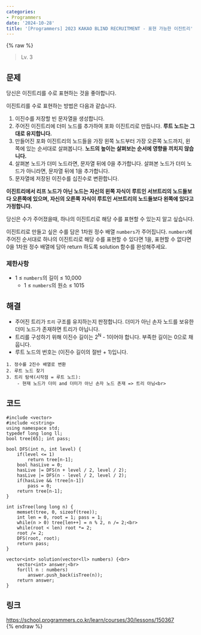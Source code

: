 ```yaml
---
categories:
- Programmers
date: '2024-10-28'
title: '[Programmers] 2023 KAKAO BLIND RECRUITMENT - 표현 가능한 이진트리'
---
```


{% raw %}
> Lv. 3<br>

## 문제
당신은 이진트리를 수로 표현하는 것을 좋아합니다.

이진트리를 수로 표현하는 방법은 다음과 같습니다.

1.  이진수를 저장할 빈 문자열을 생성합니다.
2.  주어진 이진트리에 더미 노드를 추가하여 포화 이진트리로 만듭니다.  **루트 노드는 그대로 유지합니다.**
3.  만들어진 포화 이진트리의 노드들을 가장 왼쪽 노드부터 가장 오른쪽 노드까지, 왼쪽에 있는 순서대로 살펴봅니다.  **노드의 높이는 살펴보는 순서에 영향을 끼치지 않습니다.**
4.  살펴본 노드가 더미 노드라면, 문자열 뒤에 0을 추가합니다. 살펴본 노드가 더미 노드가 아니라면, 문자열 뒤에 1을 추가합니다.
5.  문자열에 저장된 이진수를 십진수로 변환합니다.

**이진트리에서 리프 노드가 아닌 노드는 자신의 왼쪽 자식이 루트인 서브트리의 노드들보다 오른쪽에 있으며, 자신의 오른쪽 자식이 루트인 서브트리의 노드들보다 왼쪽에 있다고 가정합니다.**

당신은 수가 주어졌을때, 하나의 이진트리로 해당 수를 표현할 수 있는지 알고 싶습니다.

이진트리로 만들고 싶은 수를 담은 1차원 정수 배열  `numbers`가 주어집니다.  `numbers`에 주어진 순서대로 하나의 이진트리로 해당 수를 표현할 수 있다면 1을, 표현할 수 없다면 0을 1차원 정수 배열에 담아 return 하도록 solution 함수를 완성해주세요.

### 제한사항
-   1 ≤  `numbers`의 길이 ≤ 10,000
    -   1 ≤  `numbers`의 원소 ≤ 1015

## 해결
- 주어진 트리가 `트리` 구조를 유지하는지 판정합니다. 더미가 아닌 손자 노드를 보유한 더미 노드가 존재하면 트리가 아닙니다.
- 트리를 구성하기 위해 이진수 길이는 2<sup>N</sup> - 1이어야 합니다. 부족한 길이는 0으로 채웁니다.<br>
- 루트 노드의 번호는 (이진수 길이의 절반 + 1)입니다.

```
1. 정수를 2진수 배열로 변환
2. 루트 노드 찾기
3. 트리 탐색(시작점 = 루트 노드):
	- 현재 노드가 더미 and 더미가 아닌 손자 노드 존재 => 트리 아님<br>
```

## 코드
```
#include <vector>
#include <cstring>
using namespace std;
typedef long long ll;
bool tree[65]; int pass;

bool DFS(int n, int level) {
    if(level <= 1)
        return tree[n-1];
    bool hasLive = 0;
    hasLive |= DFS(n + level / 2, level / 2);
    hasLive |= DFS(n - level / 2, level / 2);
    if(hasLive && !tree[n-1])
        pass = 0;
    return tree[n-1];
}

int isTree(long long n) {
    memset(tree, 0, sizeof(tree));
    int len = 0, root = 1; pass = 1;
    while(n > 0) tree[len++] = n % 2, n /= 2;<br>
    while(root < len) root *= 2;
    root /= 2;
    DFS(root, root);
    return pass;
}

vector<int> solution(vector<ll> numbers) {<br>
    vector<int> answer;<br>
    for(ll n : numbers)
        answer.push_back(isTree(n));
    return answer;
}
```

## 링크
https://school.programmers.co.kr/learn/courses/30/lessons/150367<br>
{% endraw %}